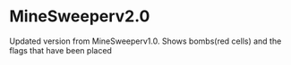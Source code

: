# MineSweeperv2.0
Updated version from MineSweeperv1.0. Shows bombs(red cells) and the flags that have been placed
